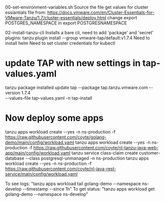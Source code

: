 00-set-environment-variables.sh
    Source the file
    get values for cluster essiantials file from: 
    https://docs.vmware.com/en/Cluster-Essentials-for-VMware-Tanzu/1.7/cluster-essentials/deploy.html
    change export POSTGRES_NAMESPACE in export POSTGRESNAMESPACE


02-install-tanzu-cli
    Installs a bare cli, need to add 'package' and 'secret' plugins:
        tanzu plugin install --group vmware-tap/default:v1.7.4
    Need to install helm
    Need to set cluster credentials for kubectl


# update TAP with new settings in tap-values.yaml
tanzu package installed update tap --package tap.tanzu.vmware.com --version 1.7.4 \
--values-file tap-values.yaml -n tap-install


# Now deploy some apps
tanzu apps workload create --yes -n ns-production -f https://raw.githubusercontent.com/coyte/golang-demo/main/config/workload.yaml
tanzu apps workload create --yes -n ns-production -f https://raw.githubusercontent.com/coyte/nl-tanzu-java-web-app/main/config/workload.yaml
tanzu service class-claim create customer-database --class postgresql-unmanaged -n ns-production
tanzu apps workload create --yes -n ns-production -f https://raw.githubusercontent.com/coyte/nl-java-rest-service/main/config/workload.yaml

To see logs:   "tanzu apps workload tail golang-demo --namespace ns-develop --timestamp --since 1h"
To get status: "tanzu apps workload get golang-demo --namespace ns-develop"



